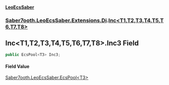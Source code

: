 #### [LeoEcsSaber](index.md 'index')
### [Saber7ooth.LeoEcsSaber.Extensions.Di](Saber7ooth.LeoEcsSaber.Extensions.Di.md 'Saber7ooth.LeoEcsSaber.Extensions.Di').[Inc&lt;T1,T2,T3,T4,T5,T6,T7,T8&gt;](Inc_T1,T2,T3,T4,T5,T6,T7,T8_.md 'Saber7ooth.LeoEcsSaber.Extensions.Di.Inc<T1,T2,T3,T4,T5,T6,T7,T8>')

## Inc<T1,T2,T3,T4,T5,T6,T7,T8>.Inc3 Field

```csharp
public EcsPool<T3> Inc3;
```

#### Field Value
[Saber7ooth.LeoEcsSaber.EcsPool&lt;](EcsPool_T_.md 'Saber7ooth.LeoEcsSaber.EcsPool<T>')[T3](Inc_T1,T2,T3,T4,T5,T6,T7,T8_.md#Saber7ooth.LeoEcsSaber.Extensions.Di.Inc_T1,T2,T3,T4,T5,T6,T7,T8_.T3 'Saber7ooth.LeoEcsSaber.Extensions.Di.Inc<T1,T2,T3,T4,T5,T6,T7,T8>.T3')[&gt;](EcsPool_T_.md 'Saber7ooth.LeoEcsSaber.EcsPool<T>')